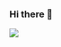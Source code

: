### Hi there 👋

<!--
**KIWONY/KIWONY** is a ✨ _special_ ✨ repository because its `README.md` (this file) appears on your GitHub profile.
-->

<img src="https://img.shields.io/badge/Python-3776AB?style=for-the-badge&logo=Python&logoColor=black">
